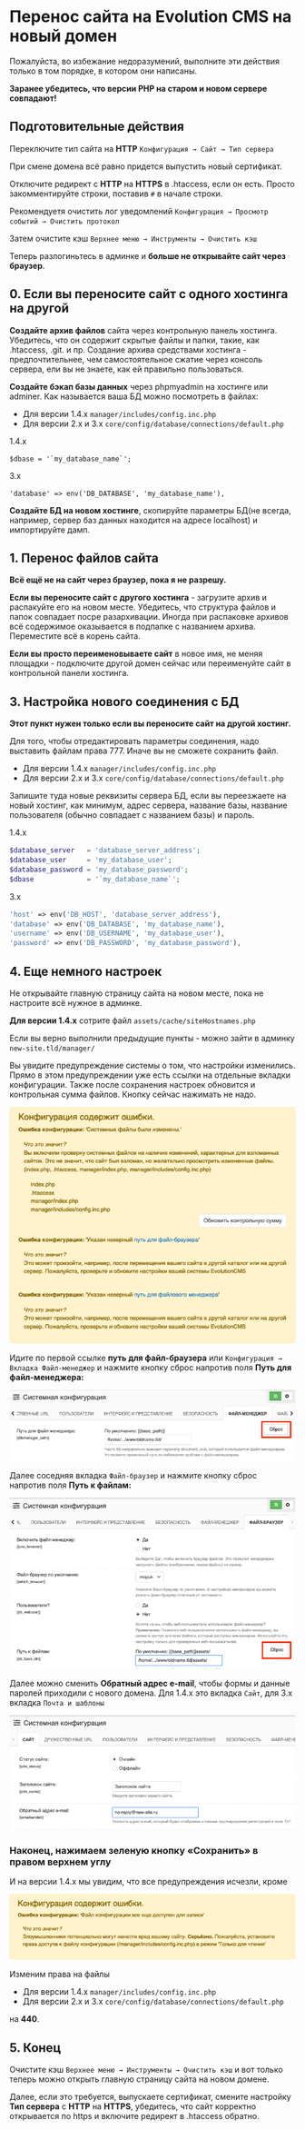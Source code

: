 # Перенос сайта на Evolution CMS на новый домен #

Пожалуйста, во избежание недоразумений, выполните эти действия только в том порядке, в котором они написаны.

**Заранее убедитесь, что версии PHP на старом и новом сервере совпадают!**

## Подготовительные действия ##

Переключите тип сайта на **HTTP**
```Конфигурация → Сайт → Тип сервера```

При смене домена всё равно придется выпустить новый сертификат.

Отключите редирект с **HTTP** на **HTTPS** в .htaccess, если он есть. Просто закомментируйте строки, поставив ```#``` в начале строки.

Рекомендуетя очистить лог уведомлений ```Конфигурация → Просмотр событий → Очистить протокол```

Затем очистите кэш ```Верхнее меню → Инструменты → Очистить кэш```

Теперь разлогиньтесь в админке и **больше не открывайте сайт через браузер**.

## 0. Если вы переносите сайт с одного хостинга на другой ##
**Создайте архив файлов** сайта через контрольную панель хостинга. Убедитесь, что он содержит скрытые файлы и папки, такие, как .htaccess, .git. и пр. Создание архива средствами хостинга - предпочтительнее, чем самостоятельное сжатие через консоль сервера, ели вы не знаете, как ей правильно пользоваться.

**Cоздайте бэкап базы данных** через phpmyadmin на хостинге или adminer. Как называется ваша БД можно посмотреть в файлах:
* Для версии 1.4.x ```manager/includes/config.inc.php```
* Для версии 2.x и 3.x ```core/config/database/connections/default.php```

1.4.x
```
$dbase = '`my_database_name`';
```
3.x
```
'database' => env('DB_DATABASE', 'my_database_name'),
```

**Создайте БД на новом хостинге**, скопируйте параметры БД(не всегда, например, сервер баз данных находится на адресе localhost) и импортируйте дамп.

## 1. Перенос файлов сайта ##
**Всё ещё не на сайт через браузер, пока я не разрешу.**

**Если вы переносите сайт с другого хостинга** - загрузите архив и распакуйте его на новом месте. Убедитесь, что структура файлов и папок совпадает посре разархивации. Иногда при распаковке архивов всё содержимое оказывается в подпапке с названием архива. Переместите всё в корень сайта.

**Если вы просто переименовываете сайт** в новое имя, не меняя площадки - подключите другой домен сейчас или переименуйте сайт в контрольной панели хостинга.

## 3. Настройка нового соединения с БД ###
**Этот пункт нужен только если вы переносите сайт на другой хостинг.**

Для того, чтобы отредактировать параметры соединения, надо выставить файлам права 777. Иначе вы не сможете сохранить файл.

* Для версии 1.4.x ```manager/includes/config.inc.php```
* Для версии 2.x и 3.x ```core/config/database/connections/default.php```

Запишите туда новые реквизиты сервера БД, если вы переезжаете на новый хостинг, как минимум, адрес сервера, название базы, название пользователя (обычно совпадает с названием базы) и пароль.

1.4.x
```php
$database_server   = 'database_server_address';
$database_user     = 'my_database_user';
$database_password = 'my_database_password';
$dbase             = '`my_database_name`';
```
3.x
```php
'host' => env('DB_HOST', 'database_server_address'),
'database' => env('DB_DATABASE', 'my_database_name'),
'username' => env('DB_USERNAME', 'my_database_user'),
'password' => env('DB_PASSWORD', 'my_database_password'),
```
## 4. Еще немного настроек ###
Не открывайте главную страницу сайта на новом месте, пока не настроите всё нужное в админке.

**Для версии 1.4.x** сотрите файл ```assets/cache/siteHostnames.php```

Если вы верно выполнили предыдущие пункты - можно зайти в админку ```new-site.tld/manager/```

Вы увидите предупреждение системы о том, что настройки изменились. Прямо в этом предупреждении уже есть ссылки на отдельные вкладки конфигурации. Также после сохранения настроек обновится и контрольная сумма файлов. Кнопку сейчас нажимать не надо.

![Предупреждение](/assets/images/008_move_conf_newerrors.png)

Идите по первой ссылке **путь для файл-браузера** или ```Конфигурация → Вкладка Файл-менеджер``` и нажмите кнопку сброс напротив поля **Путь для файл-менеджера:**

![Файл-менеджер](/assets/images/008_move_filemanager.png)

Далее соседняя вкладка ```Файл-браузер``` и нажмите кнопку сброс напротив поля **Путь к файлам:**

![Файл-браузер](/assets/images/008_move_filebrowser.png)

Далее можно сменить **Обратный адрес e-mail**, чтобы формы и данные паролей приходили с нового домена. Для 1.4.x это вкладка  ```Сайт```, для 3.x вкладка ```Почта и шаблоны```

![Обратный адрес e-mail](/assets/images/008_move_emailsender.png)

### Наконец, нажимаем зеленую кнопку «Сохранить» в правом верхнем углу ###

И на версии 1.4.x мы увидим, что все предупреждения исчезли, кроме

![Права на файл](/assets/images/008_move_write.png)

Изменим права на файлы
* Для версии 1.4.x ```manager/includes/config.inc.php```
* Для версии 2.x и 3.x ```core/config/database/connections/default.php```

на **440**.

## 5. Конец ##

Очистите кэш ```Верхнее меню → Инструменты → Очистить кэш```
и вот только теперь можно открыть главную страницу сайта на новом домене.

Далее, если это требуется, выпускаете сертификат, смените настройку **Тип сервера** с **HTTP** на **HTTPS**, убедитесь, что сайт корректно открывается по https и включите редирект в .htaccess обратно. 
